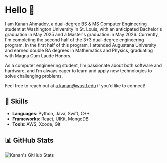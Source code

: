 # Hello 👋

I am Kanan Ahmadov, a dual-degree BS & MS Computer Engineering student at Washington University in St. Louis, with an anticipated Bachelor's graduation in May 2025 and a Master's graduation in May 2026. Currently, I'm completing the second half of the 3+3 dual-degree engineering program. In the first half of this program, I attended Augustana University and earned double BA degrees in Mathematics and Physics, graduating with Magna Cum Laude Honors.

As a computer engineering student, I’m passionate about both software and hardware, and I’m always eager to learn and apply new technologies to solve challenging problems.

Feel free to reach out at a.kanan@wustl.edu if you'd like to connect!

## 🌟 Skills
- **Languages**: Python, Java, Swift, C++
- **Frameworks**: React, UIKit, MongoDB
- **Tools**: AWS, Xcode, Git

## 📊 GitHub Stats
![Kanan's GitHub Stats](https://github-readme-stats.vercel.app/api?username=kananahmadov2001&show_icons=true&theme=radical)

